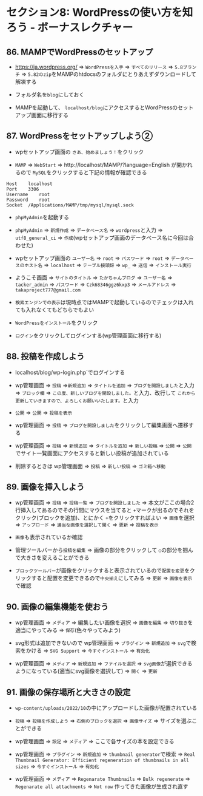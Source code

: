 # セクション8: WordPressの使い方を知ろう - ボーナスレクチャー

## 86. MAMPでWordPressのセットアップ

+ https://ja.wordpress.org/ =>  `WordPressを入手` => `すべてのリリース` =>  `5.8ブランチ` => `5.82のzip`をMAMPのhtdocsのフォルダにとりあえずダウンロードして解凍する <br>

+ フォルダ名を`blog`にしておく<br>

+ MAMPを起動して、 `localhost/blog`にアクセスするとWordPressのセットアップ画面に移行する<br>

## 87. WordPressをセットアップしよう②

+ wpセットアップ画面の `さあ、始めましょう！`をクリック <br>

+ `MAMP` => `WebStart` => http://localhost/MAMP/?language=English が開かれるので `MySQL`をクリックすると下記の情報が確認できる<br>

```
Host	localhost
Port	3306
Username	root
Password	root
Socket	/Applications/MAMP/tmp/mysql/mysql.sock
```

+ `phpMyAdmin`を起動する<br>

+ `phpMyAdmin` => `新規作成` => `データベース名` => `wordpress`と入力 => `utf8_general_ci` => `作成`(wpセットアップ画面のデータベース名に今回は合わせた) <br>

+ wpセットアップ画面の `ユーザー名` => `root` => `パスワード` => `root` => `データベースのホスト名` => `localhost` => `テーブル接頭辞` => `wp_` => `送信` => `インストール実行` <br>

+ ようこそ画面 => `サイトのタイトル` => `たかちゃんブログ` => `ユーザー名` => `tacker_admin` => `パスワード` => `Czk68346ggz6kxp3` => `メールアドレス` => `takaproject777@gmail.com`<br>

+ `検索エンジンでの表示`は現時点ではMAMPで起動しているのでチェックは入れても入れなくてもどちらでもよい<br>

+ `WordPressをインストール`をクリック<br>

+ `ログイン`をクリックしてログインする(wp管理画面に移行する)<br>

## 88. 投稿を作成しよう

+ localhost/blog/wp-login.php`でログインする<br>

+ wp管理画面 => `投稿` =>`新規追加` => `タイトルを追加` => `ブログを開設しました`と入力 => `ブロック欄` => `この度、新しいブログを開設しました。`と入力、改行して `これから更新していきますので、よろしくお願いいたします。`と入力<br>

+ `公開` => `公開` => `投稿を表示`<br>

+ wp管理画面 => `投稿` => `ブログを開設しました`をクリックして編集画面へ遷移する<br>

+ wp管理画面 => `投稿` => `新規追加` => `タイトルを追加` => `新しい投稿` => `公開` => `公開` でサイト一覧画面にアクセスすると新しい投稿が追加されている<br>

+ 削除するときは wp管理画面 => `投稿` => `新しい投稿` => `ゴミ箱へ移動` <br>

## 89. 画像を挿入しよう

+ wp管理画面 => `投稿` => `投稿一覧` => `ブログを開設しました` => 本文がここの場合2行挿入してあるのでその行間にマウスを当てると `+`マークが出るのでそれをクリック(ブロックを追加)、とにかく `+`をクリックすればよい => `画像`を選択 => `アップロード` => `適当な画像を選択して開く` => `更新` => `投稿を表示` <br>

+ `画像`も表示されているか確認<br>

+ 管理ツールバーから`投稿を編集` => 画像の部分をクリックして `○`の部分を掴んで大きさを変えることができる<br>

+ `ブロックツールバー`が画像をクリックすると表示されているので`配置を変更`をクリックすると配置を変更できるので`中央揃え`にしてみる => `更新` => `画像を表示`で確認<br>

## 90. 画像の編集機能を使おう

+ wp管理画面 => `メディア` => 編集したい画像を選択 => `画像を編集` => `切り抜き`を適当にやってみる => `保存`(色々やってみよう)<br>

+ svg形式は追加できないので wp管理画面 => `プラグイン` => `新規追加` => `svg`で検索をかける => `SVG Support` => `今すぐインストール` => `有効化` <br>

+ wp管理画面 => `メディア` => `新規追加` => `ファイルを選択` => `svg画像`が選択できるようになっている(適当にsvg画像を選択して) => `開く` => `更新`<br>

## 91. 画像の保存場所と大きさの設定

+ `wp-content/uploads/2022/10`の中にアップロードした画像が配置されている<br>

+ `投稿` => `投稿を作成しよう` => `右側のブロックを選択` => `画像サイズ` => サイズを選ぶことができる<br>

+ wp管理画面 => `設定` => `メディア` => ここで各サイズの本を設定できる<br>

+ wp管理画面 => `プラグイン` => `新規追加` => `thumbnail generator`で検索 => `Real Thumbnail Generator: Efficient regeneration of thumbnails in all sizes` => `今すぐインストール` => `有効化`<br>

+ wp管理画面 => `メディア` => `Regenarate Thumbnails` => `Bulk regenerate` => `Regenarate all attachments` => `Not now` 作ってきた画像が生成され直す<br>
